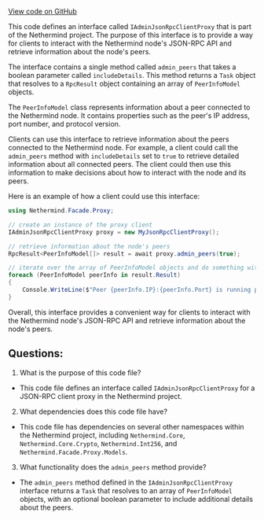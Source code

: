 [View code on GitHub](https://github.com/NethermindEth/nethermind/src/Nethermind/Nethermind.Facade/Proxy/IAdminJsonRpcClientProxy.cs)

This code defines an interface called `IAdminJsonRpcClientProxy` that is part of the Nethermind project. The purpose of this interface is to provide a way for clients to interact with the Nethermind node's JSON-RPC API and retrieve information about the node's peers.

The interface contains a single method called `admin_peers` that takes a boolean parameter called `includeDetails`. This method returns a `Task` object that resolves to a `RpcResult` object containing an array of `PeerInfoModel` objects.

The `PeerInfoModel` class represents information about a peer connected to the Nethermind node. It contains properties such as the peer's IP address, port number, and protocol version.

Clients can use this interface to retrieve information about the peers connected to the Nethermind node. For example, a client could call the `admin_peers` method with `includeDetails` set to `true` to retrieve detailed information about all connected peers. The client could then use this information to make decisions about how to interact with the node and its peers.

Here is an example of how a client could use this interface:

```csharp
using Nethermind.Facade.Proxy;

// create an instance of the proxy client
IAdminJsonRpcClientProxy proxy = new MyJsonRpcClientProxy();

// retrieve information about the node's peers
RpcResult<PeerInfoModel[]> result = await proxy.admin_peers(true);

// iterate over the array of PeerInfoModel objects and do something with the information
foreach (PeerInfoModel peerInfo in result.Result)
{
    Console.WriteLine($"Peer {peerInfo.IP}:{peerInfo.Port} is running protocol version {peerInfo.ProtocolVersion}");
}
```

Overall, this interface provides a convenient way for clients to interact with the Nethermind node's JSON-RPC API and retrieve information about the node's peers.
## Questions: 
 1. What is the purpose of this code file?
- This code file defines an interface called `IAdminJsonRpcClientProxy` for a JSON-RPC client proxy in the Nethermind project.

2. What dependencies does this code file have?
- This code file has dependencies on several other namespaces within the Nethermind project, including `Nethermind.Core`, `Nethermind.Core.Crypto`, `Nethermind.Int256`, and `Nethermind.Facade.Proxy.Models`.

3. What functionality does the `admin_peers` method provide?
- The `admin_peers` method defined in the `IAdminJsonRpcClientProxy` interface returns a `Task` that resolves to an array of `PeerInfoModel` objects, with an optional boolean parameter to include additional details about the peers.